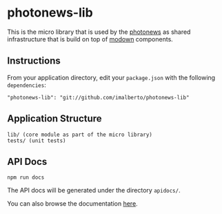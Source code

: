 
photonews-lib
=============

This is the micro library that is used by the
[photonews](http://github.com/imalberto/photonews) as shared infrastructure
that is build on top of [modown](https://npmjs.org/search?q=modown)
components.

## Instructions

From your application directory, edit your `package.json` with the following
`dependencies`:

    "photonews-lib": "git://github.com/imalberto/photonews-lib"

## Application Structure

```
lib/ (core module as part of the micro library)
tests/ (unit tests)
```

## API Docs

    npm run docs

The API docs will be generated under the directory `apidocs/`.

You can also browse the documentation
[here](http://rawgithub.com/imalberto/photonews-lib/master/apidocs/index.html).
